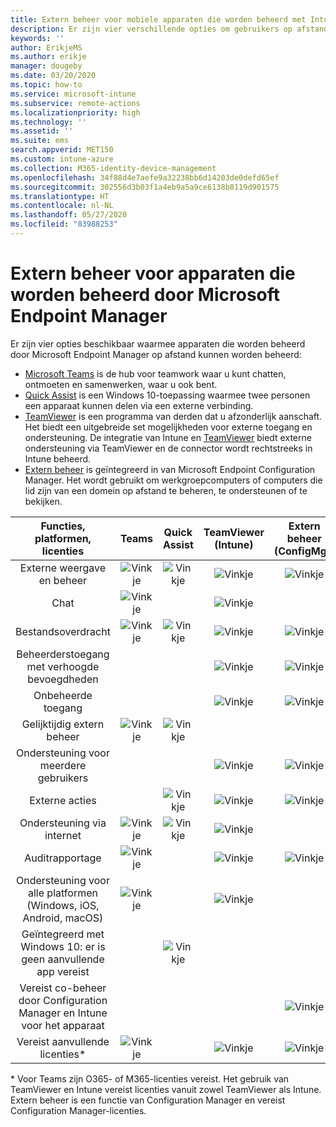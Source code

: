```yaml
---
title: Extern beheer voor mobiele apparaten die worden beheerd met Intune
description: Er zijn vier verschillende opties om gebruikers op afstand te helpen met hun mobiele apparaten.
keywords: ''
author: ErikjeMS
ms.author: erikje
manager: dougeby
ms.date: 03/20/2020
ms.topic: how-to
ms.service: microsoft-intune
ms.subservice: remote-actions
ms.localizationpriority: high
ms.technology: ''
ms.assetid: ''
ms.suite: ems
search.appverid: MET150
ms.custom: intune-azure
ms.collection: M365-identity-device-management
ms.openlocfilehash: 34f88d4e7aefe9a32238bb6d14203de0defd65ef
ms.sourcegitcommit: 302556d3b03f1a4eb9a5a9ce6138b8119d901575
ms.translationtype: HT
ms.contentlocale: nl-NL
ms.lasthandoff: 05/27/2020
ms.locfileid: "83988253"
---
```

# <a name="remotely-assist-mobile-devices-managed-by-microsoft-endpoint-manager"></a>Extern beheer voor apparaten die worden beheerd door Microsoft Endpoint Manager

Er zijn vier opties beschikbaar waarmee apparaten die worden beheerd door Microsoft Endpoint Manager op afstand kunnen worden beheerd:

- [Microsoft Teams](https://products.office.com/microsoft-teams/) is de hub voor teamwork waar u kunt chatten, ontmoeten en samenwerken, waar u ook bent.
- [Quick Assist](https://support.microsoft.com/help/4027243/windows-10-solve-pc-problems-with-quick-assist) is een Windows 10-toepassing waarmee twee personen een apparaat kunnen delen via een externe verbinding.
- [TeamViewer](https://www.teamviewer.com/) is een programma van derden dat u afzonderlijk aanschaft. Het biedt een uitgebreide set mogelijkheden voor externe toegang en ondersteuning. De integratie van Intune en [TeamViewer](teamviewer-support.md) biedt externe ondersteuning via TeamViewer en de connector wordt rechtstreeks in Intune beheerd.
- [Extern beheer](https://docs.microsoft.com/configmgr/core/clients/manage/remote-control/introduction-to-remote-control) is geïntegreerd in van Microsoft Endpoint Configuration Manager. Het wordt gebruikt om werkgroepcomputers of computers die lid zijn van een domein op afstand te beheren, te ondersteunen of te bekijken.

| Functies, platformen, licenties | **Teams** | Quick Assist | TeamViewer (Intune) | Extern beheer (ConfigMgr) |
|:---:|:---:|:---:|:---:|:---:|
| Externe weergave en beheer |![Vinkje](../enrollment/media/enrollment-method-capab/checkmark.png)|![Vinkje](../enrollment/media/enrollment-method-capab/checkmark.png)|![Vinkje](../enrollment/media/enrollment-method-capab/checkmark.png)|![Vinkje](../enrollment/media/enrollment-method-capab/checkmark.png)|
| Chat |![Vinkje](../enrollment/media/enrollment-method-capab/checkmark.png)||![Vinkje](../enrollment/media/enrollment-method-capab/checkmark.png)||
| Bestandsoverdracht |![Vinkje](../enrollment/media/enrollment-method-capab/checkmark.png)|![Vinkje](../enrollment/media/enrollment-method-capab/checkmark.png)|![Vinkje](../enrollment/media/enrollment-method-capab/checkmark.png)|![Vinkje](../enrollment/media/enrollment-method-capab/checkmark.png)|
| Beheerderstoegang met verhoogde bevoegdheden |||![Vinkje](../enrollment/media/enrollment-method-capab/checkmark.png)|![Vinkje](../enrollment/media/enrollment-method-capab/checkmark.png)|
| Onbeheerde toegang |||![Vinkje](../enrollment/media/enrollment-method-capab/checkmark.png)|![Vinkje](../enrollment/media/enrollment-method-capab/checkmark.png)|
| Gelijktijdig extern beheer |![Vinkje](../enrollment/media/enrollment-method-capab/checkmark.png)|![Vinkje](../enrollment/media/enrollment-method-capab/checkmark.png)|||
| Ondersteuning voor meerdere gebruikers |||![Vinkje](../enrollment/media/enrollment-method-capab/checkmark.png)|![Vinkje](../enrollment/media/enrollment-method-capab/checkmark.png)|
| Externe acties ||![Vinkje](../enrollment/media/enrollment-method-capab/checkmark.png)|![Vinkje](../enrollment/media/enrollment-method-capab/checkmark.png)|![Vinkje](../enrollment/media/enrollment-method-capab/checkmark.png)|
| Ondersteuning via internet |![Vinkje](../enrollment/media/enrollment-method-capab/checkmark.png)|![Vinkje](../enrollment/media/enrollment-method-capab/checkmark.png)|![Vinkje](../enrollment/media/enrollment-method-capab/checkmark.png)||
| Auditrapportage |![Vinkje](../enrollment/media/enrollment-method-capab/checkmark.png)||![Vinkje](../enrollment/media/enrollment-method-capab/checkmark.png)|![Vinkje](../enrollment/media/enrollment-method-capab/checkmark.png)|
| Ondersteuning voor alle platformen (Windows, iOS, Android, macOS) |![Vinkje](../enrollment/media/enrollment-method-capab/checkmark.png)||![Vinkje](../enrollment/media/enrollment-method-capab/checkmark.png)||
| Geïntegreerd met Windows 10: er is geen aanvullende app vereist ||![Vinkje](../enrollment/media/enrollment-method-capab/checkmark.png)|||
| Vereist co-beheer door Configuration Manager en Intune voor het apparaat ||||![Vinkje](../enrollment/media/enrollment-method-capab/checkmark.png)|
| Vereist aanvullende licenties\* |![Vinkje](../enrollment/media/enrollment-method-capab/checkmark.png)||![Vinkje](../enrollment/media/enrollment-method-capab/checkmark.png)|![Vinkje](../enrollment/media/enrollment-method-capab/checkmark.png)|

\* Voor Teams zijn O365- of M365-licenties vereist. Het gebruik van TeamViewer en Intune vereist licenties vanuit zowel TeamViewer als Intune. Extern beheer is een functie van Configuration Manager en vereist Configuration Manager-licenties.
